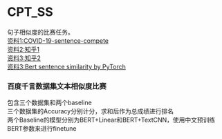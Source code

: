 # CPT_SS
句子相似度的比赛任务。  
[资料1:COVID-19-sentence-compete](https://github.com/yechens/COVID-19-sentence-pair)   
[资料2:知乎1](https://www.zhihu.com/question/354129879/answer/1015466495)  
[资料3:知乎2](https://www.zhihu.com/question/354129879/answer/1357885214)  
[资料3:Bert sentence similarity by PyTorch]( https://github.com/lonePatient/bert-sentence-similarity-pytorch)
### 百度千言数据集文本相似度比赛
包含三个数据集和两个baseline</br>
三个数据集的Accuracy分别计分，求和后作为总成绩进行排名</br>
两个Baseline的模型分别为BERT+Linear和BERT+TextCNN，使用中文预训练BERT参数来进行finetune</br>
